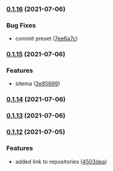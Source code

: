 ### [0.1.16](https://github.com/simonecorsi/simonecorsi.dev/compare/v0.1.15...v0.1.16) (2021-07-06)


### Bug Fixes

* commit preset ([7ee6a7c](https://github.com/simonecorsi/simonecorsi.dev/commit/7ee6a7c12242bf81e052b2193159b911b16d0fd7))

### [0.1.15](https://github.com/simonecorsi/simonecorsi.dev/compare/v0.1.14...v0.1.15) (2021-07-06)


### Features

* sitema ([3e85699](https://github.com/simonecorsi/simonecorsi.dev/commit/3e85699d66c5898fed35c22709667a187f6ccba7))

### [0.1.14](https://github.com/simonecorsi/simonecorsi.dev/compare/v0.1.13...v0.1.14) (2021-07-06)

### [0.1.13](https://github.com/simonecorsi/simonecorsi.dev/compare/v0.1.12...v0.1.13) (2021-07-06)

### [0.1.12](https://github.com/simonecorsi/simonecorsi.dev/compare/v0.1.11...v0.1.12) (2021-07-05)


### Features

* added link to repositories ([4503dea](https://github.com/simonecorsi/simonecorsi.dev/commit/4503deaf1999e1a8509fe23ac12545dd9a4f9b30))

